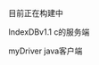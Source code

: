
目前正在构建中

IndexDBv1.1                          c的服务端


myDriver                             java客户端
